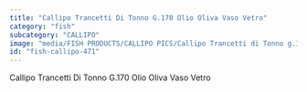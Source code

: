 ```yaml
---
title: "Callipo Trancetti Di Tonno G.170 Olio Oliva Vaso Vetro"
category: "fish"
subcategory: "CALLIPO"
image: "media/FISH PRODUCTS/CALLIPO PICS/Callipo Trancetti di Tonno g.170 olio oliva vaso vetro.png"
id: "fish-callipo-471"
---
```


Callipo Trancetti Di Tonno G.170 Olio Oliva Vaso Vetro
